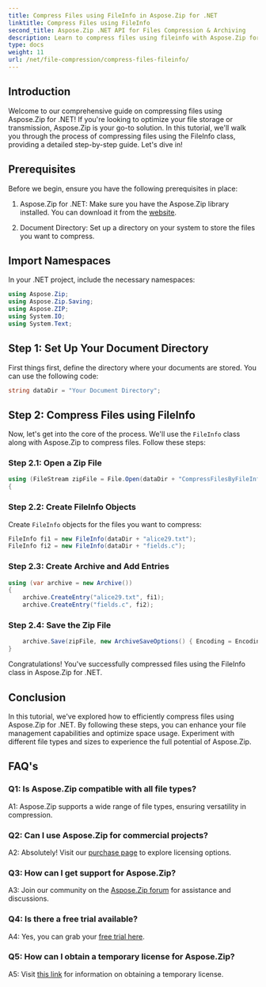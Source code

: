 ```yaml
---
title: Compress Files using FileInfo in Aspose.Zip for .NET
linktitle: Compress Files using FileInfo
second_title: Aspose.Zip .NET API for Files Compression & Archiving
description: Learn to compress files using fileinfo with Aspose.Zip for .NET. Follow our step-by-step guide for efficient file management.
type: docs
weight: 11
url: /net/file-compression/compress-files-fileinfo/
---
```

## Introduction

Welcome to our comprehensive guide on compressing files using Aspose.Zip for .NET! If you're looking to optimize your file storage or transmission, Aspose.Zip is your go-to solution. In this tutorial, we'll walk you through the process of compressing files using the FileInfo class, providing a detailed step-by-step guide. Let's dive in!

## Prerequisites

Before we begin, ensure you have the following prerequisites in place:

1. Aspose.Zip for .NET: Make sure you have the Aspose.Zip library installed. You can download it from the [website](https://releases.aspose.com/zip/net/).

2. Document Directory: Set up a directory on your system to store the files you want to compress.

## Import Namespaces

In your .NET project, include the necessary namespaces:

```csharp
using Aspose.Zip;
using Aspose.Zip.Saving;
using Aspose.ZIP;
using System.IO;
using System.Text;
```

## Step 1: Set Up Your Document Directory

First things first, define the directory where your documents are stored. You can use the following code:

```csharp
string dataDir = "Your Document Directory";
```

## Step 2: Compress Files using FileInfo

Now, let's get into the core of the process. We'll use the `FileInfo` class along with Aspose.Zip to compress files. Follow these steps:

### Step 2.1: Open a Zip File

```csharp
using (FileStream zipFile = File.Open(dataDir + "CompressFilesByFileInfo_out.zip", FileMode.Create))
{
```

### Step 2.2: Create FileInfo Objects

Create `FileInfo` objects for the files you want to compress:

```csharp
FileInfo fi1 = new FileInfo(dataDir + "alice29.txt");
FileInfo fi2 = new FileInfo(dataDir + "fields.c");
```

### Step 2.3: Create Archive and Add Entries

```csharp
using (var archive = new Archive())
{
    archive.CreateEntry("alice29.txt", fi1);
    archive.CreateEntry("fields.c", fi2);
```

### Step 2.4: Save the Zip File

```csharp
    archive.Save(zipFile, new ArchiveSaveOptions() { Encoding = Encoding.ASCII });
}
```

Congratulations! You've successfully compressed files using the FileInfo class in Aspose.Zip for .NET.

## Conclusion

In this tutorial, we've explored how to efficiently compress files using Aspose.Zip for .NET. By following these steps, you can enhance your file management capabilities and optimize space usage. Experiment with different file types and sizes to experience the full potential of Aspose.Zip.

## FAQ's

### Q1: Is Aspose.Zip compatible with all file types?

A1: Aspose.Zip supports a wide range of file types, ensuring versatility in compression.

### Q2: Can I use Aspose.Zip for commercial projects?

A2: Absolutely! Visit our [purchase page](https://purchase.aspose.com/buy) to explore licensing options.

### Q3: How can I get support for Aspose.Zip?

A3: Join our community on the [Aspose.Zip forum](https://forum.aspose.com/c/zip/37) for assistance and discussions.

### Q4: Is there a free trial available?

A4: Yes, you can grab your [free trial here](https://releases.aspose.com/).

### Q5: How can I obtain a temporary license for Aspose.Zip?

A5: Visit [this link](https://purchase.aspose.com/temporary-license/) for information on obtaining a temporary license.
